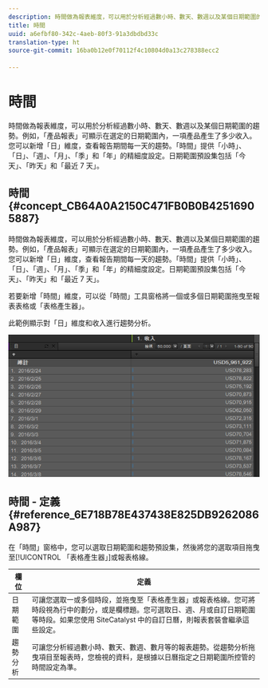 ```yaml
---
description: 時間做為報表維度，可以用於分析經過數小時、數天、數週以及某個日期範圍的趨勢。例如，「產品報表」可顯示在選定的日期範圍內，一項產品產生了多少收入。您可以新增「日」維度，查看報告期間每一天的趨勢。「時間」提供「小時」、「日」、「週」、「月」、「季」和「年」的精細度設定。日期範圍預設集包括「今天」、「昨天」和「最近 7 天」。
title: 時間
uuid: a6efbf80-342c-4aeb-80f3-91a3dbdbd33c
translation-type: ht
source-git-commit: 16ba0b12e0f70112f4c10804d0a13c278388ecc2

---
```



# 時間

時間做為報表維度，可以用於分析經過數小時、數天、數週以及某個日期範圍的趨勢。例如，「產品報表」可顯示在選定的日期範圍內，一項產品產生了多少收入。您可以新增「日」維度，查看報告期間每一天的趨勢。「時間」提供「小時」、「日」、「週」、「月」、「季」和「年」的精細度設定。日期範圍預設集包括「今天」、「昨天」和「最近 7 天」。

## 時間 {#concept_CB64A0A2150C471FB0B0B42516905887}

時間做為報表維度，可以用於分析經過數小時、數天、數週以及某個日期範圍的趨勢。例如，「產品報表」可顯示在選定的日期範圍內，一項產品產生了多少收入。您可以新增「日」維度，查看報告期間每一天的趨勢。「時間」提供「小時」、「日」、「週」、「月」、「季」和「年」的精細度設定。日期範圍預設集包括「今天」、「昨天」和「最近 7 天」。

若要新增「時間」維度，可以從「時間」工具窗格將一個或多個日期範圍拖曳至報表表格或「表格產生器」。

此範例顯示對「日」維度和收入進行趨勢分析。

![](assets/day_dimension.png)

## 時間 - 定義 {#reference_6E718B78E437438E825DB9262086A987}

在「時間」窗格中，您可以選取日期範圍和趨勢預設集，然後將您的選取項目拖曳至[!UICONTROL 「表格產生器」]或報表格線。

<!-- 

r_time_panel.xml

 -->

| 欄位 | 定義 |
|--- |--- |
| 日期範圍 | 可讓您選取一或多個時段，並拖曳至「表格產生器」或報表格線。您可將時段視為行中的劃分，或是欄標題。您可選取日、週、月或自訂日期範圍等時段。如果您使用 SiteCatalyst 中的自訂日曆，則報表套裝會繼承這些設定。 |
| 趨勢分析 | 可讓您分析經過數小時、數天、數週、數月等的報表趨勢。從趨勢分析拖曳項目至報表時，您檢視的資料，是根據以日曆指定之日期範圍所控管的時間設定為準。 |
